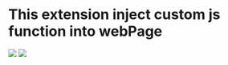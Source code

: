 # This extension inject custom js function into webPage


![](https://p.pstatp.com/origin/c5d00038798964b18ce)
![](https://p.pstatp.com/origin/c5d000388a310dad680)